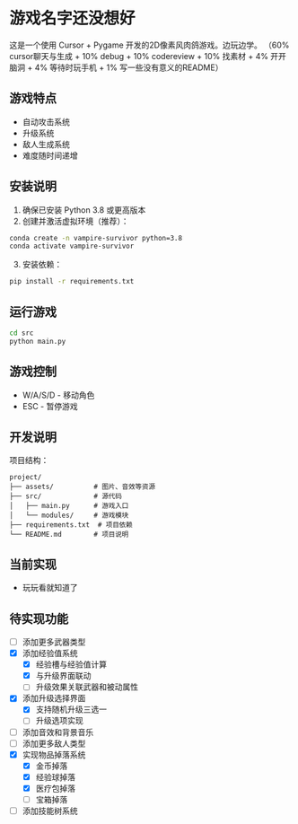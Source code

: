 # 游戏名字还没想好

这是一个使用 Cursor + Pygame 开发的2D像素风肉鸽游戏。边玩边学。
（60% cursor聊天与生成 + 10% debug + 10% codereview + 10% 找素材 + 4% 开开脑洞 + 4% 等待时玩手机 + 1% 写一些没有意义的README）

## 游戏特点

- 自动攻击系统
- 升级系统
- 敌人生成系统
- 难度随时间递增

## 安装说明

1. 确保已安装 Python 3.8 或更高版本
2. 创建并激活虚拟环境（推荐）：
```bash
conda create -n vampire-survivor python=3.8
conda activate vampire-survivor
```

3. 安装依赖：
```bash
pip install -r requirements.txt
```

## 运行游戏

```bash
cd src
python main.py
```

## 游戏控制

- W/A/S/D - 移动角色
- ESC - 暂停游戏

## 开发说明

项目结构：
```
project/
├── assets/          # 图片、音效等资源
├── src/             # 源代码
│   ├── main.py      # 游戏入口
│   └── modules/     # 游戏模块
├── requirements.txt  # 项目依赖
└── README.md        # 项目说明
```

## 当前实现
- 玩玩看就知道了

## 待实现功能

- [ ] 添加更多武器类型
- [x] 添加经验值系统
  - [x] 经验槽与经验值计算
  - [x] 与升级界面联动 
  - [ ] 升级效果关联武器和被动属性
- [x] 添加升级选择界面
  - [x] 支持随机升级三选一
  - [ ] 升级选项实现 
- [ ] 添加音效和背景音乐
- [ ] 添加更多敌人类型
- [x] 实现物品掉落系统
  - [x] 金币掉落
  - [x] 经验球掉落
  - [x] 医疗包掉落
  - [ ] 宝箱掉落
- [ ] 添加技能树系统 